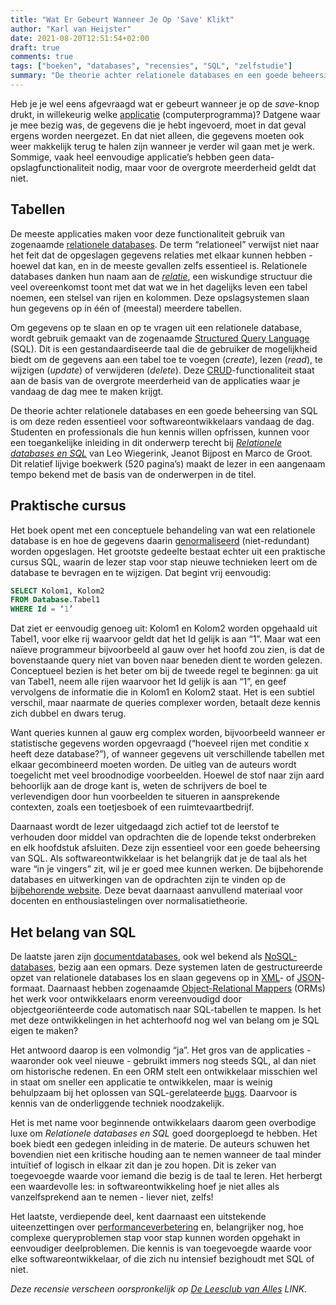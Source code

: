 ```yaml
---
title: "Wat Er Gebeurt Wanneer Je Op 'Save' Klikt"
author: "Karl van Heijster"
date: 2021-08-20T12:51:54+02:00
draft: true
comments: true
tags: ["boeken", "databases", "recensies", "SQL", "zelfstudie"]
summary: "De theorie achter relationele databases en een goede beheersing van SQL is om deze reden essentieel voor softwareontwikkelaars vandaag de dag. Studenten en professionals die hun kennis willen opfrissen, kunnen voor een toegankelijke inleiding in dit onderwerp terecht bij *Relationele databases en SQL* van Leo Wiegerink, Jeanot Bijpost en Marco de Groot. Dit relatief lijvige boekwerk (520 pagina’s) maakt de lezer in een aangenaam tempo bekend met de basis van de onderwerpen in de titel."
---
```


Heb je je wel eens afgevraagd wat er gebeurt wanneer je op de *save*-knop drukt, in willekeurig welke [applicatie](https://en.wikipedia.org/wiki/Application_software) (computerprogramma)? Datgene waar je mee bezig was, de gegevens die je hebt ingevoerd, moet in dat geval ergens worden neergezet. En dat niet alleen, die gegevens moeten ook weer makkelijk terug te halen zijn wanneer je verder wil gaan met je werk. Sommige, vaak heel eenvoudige applicatie’s hebben geen data-opslagfunctionaliteit nodig, maar voor de overgrote meerderheid geldt dat niet.


## Tabellen


De meeste applicaties maken voor deze functionaliteit gebruik van zogenaamde [relationele databases](https://en.wikipedia.org/wiki/Relational_database). De term “relationeel” verwijst niet naar het feit dat de opgeslagen gegevens relaties met elkaar kunnen hebben - hoewel dat kan, en in de meeste gevallen zelfs essentieel is. Relationele databases danken hun naam aan de [*relatie*](https://en.wikipedia.org/wiki/Finitary_relation), een wiskundige structuur die veel overeenkomst toont met dat wat we in het dagelijks leven een tabel noemen, een stelsel van rijen en kolommen. Deze opslagsystemen slaan hun gegevens op in één of (meestal) meerdere tabellen.


Om gegevens op te slaan en op te vragen uit een relationele database, wordt gebruik gemaakt van de zogenaamde [Structured Query Language](https://en.wikipedia.org/wiki/SQL) (SQL). Dit is een gestandaardiseerde taal die de gebruiker de mogelijkheid biedt om de gegevens aan een tabel toe te voegen (*create*), lezen (*read*), te wijzigen (*update*) of verwijderen (*delete*). Deze [CRUD](https://en.wikipedia.org/wiki/Create,_read,_update_and_delete)-functionaliteit staat aan de basis van de overgrote meerderheid van de applicaties waar je vandaag de dag mee te maken krijgt.


De theorie achter relationele databases en een goede beheersing van SQL is om deze reden essentieel voor softwareontwikkelaars vandaag de dag. Studenten en professionals die hun kennis willen opfrissen, kunnen voor een toegankelijke inleiding in dit onderwerp terecht bij [*Relationele databases en SQL*](https://www.boomhogeronderwijs.nl/zoeken/100-9593_Relationele-databases-en-SQL-4e-druk) van Leo Wiegerink, Jeanot Bijpost en Marco de Groot. Dit relatief lijvige boekwerk (520 pagina’s) maakt de lezer in een aangenaam tempo bekend met de basis van de onderwerpen in de titel.


## Praktische cursus


Het boek opent met een conceptuele behandeling van wat een relationele database is en hoe de gegevens daarin [genormaliseerd](https://en.wikipedia.org/wiki/Canonical_form#Computing) (niet-redundant) worden opgeslagen. Het grootste gedeelte bestaat echter uit een praktische cursus SQL, waarin de lezer stap voor stap nieuwe technieken leert om de database te bevragen en te wijzigen. Dat begint vrij eenvoudig:


```sql
SELECT Kolom1, Kolom2
FROM Database.Tabel1
WHERE Id = ‘1’
```


Dat ziet er eenvoudig genoeg uit: Kolom1 en Kolom2 worden opgehaald uit Tabel1, voor elke rij waarvoor geldt dat het Id gelijk is aan “1”. Maar wat een naïeve programmeur bijvoorbeeld al gauw over het hoofd zou zien, is dat de bovenstaande query niet van boven naar beneden dient te worden gelezen. Conceptueel bezien is het beter om bij de tweede regel te beginnen: ga uit van Tabel1, neem alle rijen waarvoor het Id gelijk is aan “1”, en geef vervolgens de informatie die in Kolom1 en Kolom2 staat. Het is een subtiel verschil, maar naarmate de queries complexer worden, betaalt deze kennis zich dubbel en dwars terug.


Want queries kunnen al gauw erg complex worden, bijvoorbeeld wanneer er statistische gegevens worden opgevraagd (“hoeveel rijen met conditie x heeft deze database?”), of wanneer gegevens uit verschillende tabellen met elkaar gecombineerd moeten worden. De uitleg van de auteurs wordt toegelicht met veel broodnodige voorbeelden. Hoewel de stof naar zijn aard behoorlijk aan de droge kant is, weten de schrijvers de boel te verlevendigen door hun voorbeelden te situeren in aansprekende contexten, zoals een toetjesboek of een ruimtevaartbedrijf.


Daarnaast wordt de lezer uitgedaagd zich actief tot de leerstof te verhouden door middel van opdrachten die de lopende tekst onderbreken en elk hoofdstuk afsluiten. Deze zijn essentieel voor een goede beheersing van SQL. Als softwareontwikkelaar is het belangrijk dat je de taal als het ware “in je vingers” zit, wil je er goed mee kunnen werken. De bijbehorende databases en uitwerkingen van de opdrachten zijn te vinden op de [bijbehorende website](https://www.relationeledatabasesensql.nl/). Deze bevat daarnaast aanvullend materiaal voor docenten en enthousiastelingen over normalisatietheorie.


## Het belang van SQL


De laatste jaren zijn [documentdatabases](https://en.wikipedia.org/wiki/Document-oriented_database), ook wel bekend als [NoSQL-databases](https://en.wikipedia.org/wiki/NoSQL), bezig aan een opmars. Deze systemen laten de gestructureerde opzet van relationele databases los en slaan gegevens op in [XML](https://en.wikipedia.org/wiki/XML)- of [JSON](https://en.wikipedia.org/wiki/JSON)-formaat. Daarnaast hebben zogenaamde [Object-Relational Mappers](https://en.wikipedia.org/wiki/Object%E2%80%93relational_mapping) (ORMs) het werk voor ontwikkelaars enorm vereenvoudigd door objectgeoriënteerde code automatisch naar SQL-tabellen te mappen. Is het met deze ontwikkelingen in het achterhoofd nog wel van belang om je SQL eigen te maken?


Het antwoord daarop is een volmondig “ja”. Het gros van de applicaties - waaronder ook veel nieuwe - gebruikt immers nog steeds SQL, al dan niet om historische redenen. En een ORM stelt een ontwikkelaar misschien wel in staat om sneller een applicatie te ontwikkelen, maar is weinig behulpzaam bij het oplossen van SQL-gerelateerde [bugs](https://en.wikipedia.org/wiki/Software_bug). Daarvoor is kennis van de onderliggende techniek noodzakelijk.


Het is met name voor beginnende ontwikkelaars daarom geen overbodige luxe om *Relationele databases en SQL* goed doorgeploegd te hebben. Het boek biedt een gedegen inleiding in de materie. De auteurs schuwen het bovendien niet een kritische houding aan te nemen wanneer de taal minder intuïtief of logisch in elkaar zit dan je zou hopen. Dit is zeker van toegevoegde waarde voor iemand die bezig is de taal te leren. Het herbergt een waardevolle les: in softwareontwikkeling hoef je niet alles als vanzelfsprekend aan te nemen - liever niet, zelfs!


Het laatste, verdiepende deel, kent daarnaast een uitstekende uiteenzettingen over [performanceverbetering](https://en.wikipedia.org/wiki/Software_performance_testing) en, belangrijker nog, hoe complexe queryproblemen stap voor stap kunnen worden opgehakt in eenvoudiger deelproblemen. Die kennis is van toegevoegde waarde voor elke softwareontwikkelaar, of die zich nu intensief bezighoudt met SQL of niet.


*Deze recensie verscheen oorspronkelijk op [De Leesclub van Alles]() LINK.*
